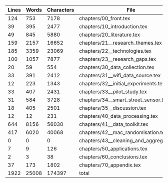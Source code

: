 Lines|Words|Characters|File
---|---|---|---
124|753|7178|chapters/00_front.tex
39|395|2477|chapters/10_introduction.tex
49|845|5880|chapters/20_literature.tex
159|2157|16652|chapters/21__research_themes.tex
185|3359|23069|chapters/22__technologies.tex
100|1057|7877|chapters/23__research_gaps.tex
20|59|554|chapters/30_data_collection.tex
33|391|2412|chapters/31__wifi_data_source.tex
12|223|1343|chapters/32__initial_experiments.tex
33|407|2431|chapters/33__pilot_study.tex
31|584|3728|chapters/34__smart_street_sensor.tex
18|405|2501|chapters/35__discussion.tex
12|12|231|chapters/40_data_processing.tex
644|8156|56030|chapters/41__data_toolkit.tex
417|6020|40068|chapters/42__mac_randomisation.tex
0|0|0|chapters/43__cleaning_and_aggregation.tex
7|9|126|chapters/50_applications.tex
2|3|38|chapters/60_conclusions.tex
37|173|1802|chapters/70_appendix.tex
1922|25008|174397|total
